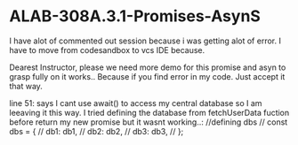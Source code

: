 # ALAB-308A.3.1-Promises-AsynS


I have alot of commented out session because i was getting alot of error. I have to move from codesandbox to vcs IDE because.

Dearest Instructor, 
please we need more demo for this promise and asyn to grasp fully on it works.. Because if you find error in my code. Just accept it that way.  

line 51: says I cant use await() to access my central database so I am leeaving it this way. 
I tried defining the database from fetchUserData fuction before return my new promise but it wasnt working..: //defining dbs
    // const dbs = {
    //     db1: db1,
    //     db2: db2,
    //     db3: db3,
    //   };
    
